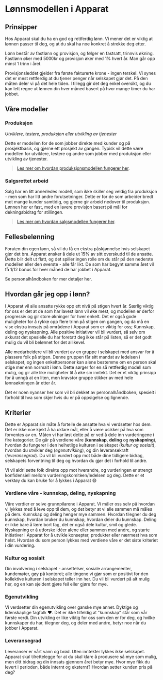 # Lønnsmodellen i Apparat

## Prinsipper

Hos Apparat skal du ha en god og rettferdig lønn. Vi mener det er viktig at lønnen passer til deg, og at du skal ha noe konkret å strekke deg etter.

Lønn består av fastlønn og provisjon, og følger en fastsatt, trinnvis økning. Fastlønn øker med 5000kr og provisjon øker med 1% hvert år. Man går opp minst 1 trinn i året.

Provisjonsleddet gjelder fra første fakturerte krone - ingen terskel. Vi synes det er mest rettferdig at du tjener penger når selskapet gjør det. På den måten deler vi på det hele tiden. I tillegg gir det deg enkel oversikt, og du kan lett regne ut lønnen din hver måned basert på hvor mange timer du har jobbet.

## Våre modeller

### Produksjon

_Utviklere, testere, produksjon eller utvikling av tjenester_

Dette er modellen for de som jobber direkte med kunder og på prosjektbasis, og gjerne ett prosjekt av gangen. Typisk vil dette være modellen for utviklere, testere og andre som jobber med produksjon eller utvikling av tjenester.

> [Les mer om hvordan produksjonsmodellen fungerer her](lonnsmodell-produksjon.md).

### Salgsrettet arbeid

Salg har en litt annerledes modell, som ikke skiller seg veldig fra produksjon - men som har litt andre forutsetninger. Dette er for de som arbeider bredt mot mange kunder samtidig, og gjerne gir arbeid nedover til produksjon. Lønnen her er fast, med en lavere provisjon basert på mål for dekningsbidrag for stillingen.

> [Les mer om hvordan salgsmodellen fungerer her](lonnsmodell-salg.md).

## Fellesbelønning

Foruten din egen lønn, så vil du få en ekstra påskjønnelse hvis selskapet gjør det bra. Apparat ønsker å dele ut 15% av sitt overskudd til de ansatte. Dette blir delt ut flatt, og det spiller ingen rolle om du står på den nederste modellen eller den øverste - alle får likt. De som har begynt samme året vil få 1/12 bonus for hver måned de har jobbet i Apparat.

Se personalhåndboken for mer detaljer her.

## Hvordan går jeg opp i lønn?

I Apparat vil alle ansatte rykke opp ett nivå på stigen hvert år. Særlig viktig for oss er det at de som har lavest lønn vil øke mest, og modellen er derfor progressiv og gir store økninger for hver enkelt. Det er også gode muligheter for å rykke opp flere trinn på stigen om gangen, og da må en vise ekstra innsats på områdene i Apparat som er viktig for oss; Kunnskap, deling og nyskapning. Alle positive initiativer vil bli vurdert, så selv om akkurat det spesielle du har foretatt deg ikke står på listen, så er det godt mulig du vil bli belønnet for det allikevel.

Alle medarbeidere vil bli vurdert av en gruppe i selskapet med ansvar for å plassere folk på stigen. Denne gruppen får sitt mandat av ledelsen i selskapet, og ingen enkeltpersoner kan alene bestemme om en person skal stige mer enn normalt i lønn. Dette sørger for en så rettferdig modell som mulig, og gir alle like muligheter til å øke sin inntekt. Det er et viktig prinsipp for å unngå at en liten, men kravstor gruppe stikker av med hele lønnsøkningen år etter år.

Det er noen nyanser her som vil bli dekket av personalhåndboken, spesielt i forhold til hva som skjer hvis du er på oppsigelse og lignende.

## Kriterier

Dette er Apparat sin måte å fortelle de ansatte hva vi verdsetter hos dem. Det er ikke noe kjekt å ha uklare mål, eller å være usikker på hva som forventes av en. Måten vi har løst dette på er ved å dele inn vurderingene i fire kategorier. De går på verdiene våre (**kunnskap**, **deling** og **nyskapning**), hvordan du fungerer i den helhetlige kulturen i selskapet (_kultur og sosialt_), hvordan du utvikler deg (_egenutvikling_), og din leveransekraft (_leveransegrad_). Du vil bli vurdert opp mot både dine tidligere bidrag, selskapets forventning til deg og hvordan du gjør det i forhold til andre.

Vi vil aldri sette folk direkte opp mot hverandre, og vurderingen er strengt konfidensiell mellom vurderingskomitèen/ledelsen og deg. Dette er et verktøy du kan bruke for å lykkes i Apparat 😄

### Verdiene våre - kunnskap, deling, nyskapning

Våre verdier er selve grunnpilarene i Apparat. Vi måler oss selv på hvordan vi lykkes med å leve opp til dem, og det betyr at vi alle sammen må måles på dem. Kunnskap og deling henger mye sammen. Hvordan tilegner du deg kunnskap, hvordan bruker du kunnskap, hvordan deler du kunnskap. Deling er ikke bare å lære bort fag, det er også dele kultur, smil og glede. Nyskapning er å utforske idéer alene eller sammen med andre, og starte initiativer i Apparat for å utvikle konsepter, produkter eller nærmest hva som helst. Hvordan du som person lykkes med verdiene våre er det siste kriteriet i din vurdering.

### Kultur og sosialt

Din involvering i selskapet - ansettelser, sosiale arrangementer, kundemøter, gøy på kontoret; alle tingene vi gjør som er positivt for den kollektive kulturen i selskapet teller inn her. Du vil bli vurdert på alt mulig her, og en kan sjeldent gjøre feil eller gjøre for mye.

### Egenutvikling

Vi verdsetter din egenutvikling over ganske mye annet. Dyktige og lidenskaplige fagfolk ❤️. Det er ikke tilfeldig at "kunnskap" står som vår første verdi. Din utvikling er like viktig for oss som den er for deg, og hvilke kunnskaper du har, tilegner deg, og deler med andre, betyr noe når du jobber i Apparat.

### Leveransegrad

Leveranser er vårt vann og brød. Uten inntekter lykkes ikke selskapet. Apparat skal tilrettelegge for at du skal klare å produsere så mye som mulig, men ditt bidrag og din innsats gjennom året betyr mye. Hvor mye fikk du levert i perioden, både internt og eksternt? Hvordan setter kunden pris på deg?
